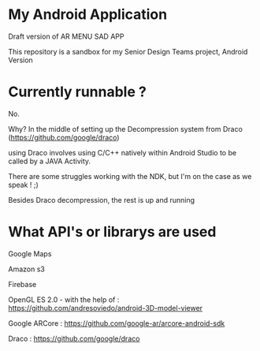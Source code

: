 # My Android Application
Draft version of AR MENU SAD APP

This repository is a sandbox for my Senior Design Teams project, Android Version

# Currently runnable ?
No. 

Why?
In the middle of setting up the Decompression system from Draco (https://github.com/google/draco) 

using Draco involves using C/C++ natively within Android Studio to be called by a JAVA Activity. 

There are some struggles working with the NDK, but I'm on the case as we speak ! ;) 

Besides Draco decompression, the rest is up and running

# What API's or librarys are used 
Google Maps

Amazon s3

Firebase 

OpenGL ES 2.0 - with the help of : https://github.com/andresoviedo/android-3D-model-viewer

Google ARCore                    : https://github.com/google-ar/arcore-android-sdk

Draco                            : https://github.com/google/draco
